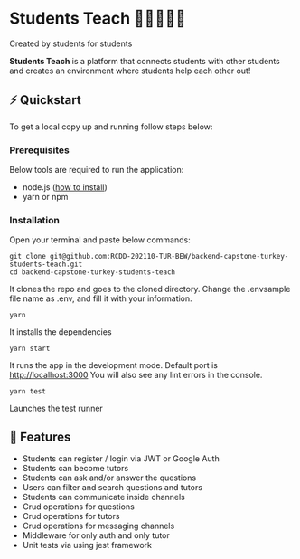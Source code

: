 

# Students Teach 👩‍🎓👨🏿‍🎓
<p float="right">Created by students for students</p>
<p>
  <b>Students Teach</b> is a platform that connects students with other students and creates an environment where students help each other out!
</p>

## ⚡️ Quickstart

To get a local copy up and running follow steps below:

### Prerequisites
Below tools are required to run the application:
* node.js ([how to install](https://nodejs.org/en/download/))
* yarn or npm

### Installation
Open your terminal and paste below commands:

```shell
git clone git@github.com:RCDD-202110-TUR-BEW/backend-capstone-turkey-students-teach.git
cd backend-capstone-turkey-students-teach
```
It clones the repo and goes to the cloned directory.
Change the .envsample file name as .env, and fill it with your information. 
```shell
yarn
```
It installs the dependencies
```shell
yarn start
```
It runs the app in the development mode.
Default port is [http://localhost:3000](http://localhost:3000) 
You will also see any lint errors in the console.
```shell
yarn test
```
Launches the test runner

## 🎯 Features

- Students can register / login via JWT or Google Auth
- Students can become tutors 
- Students can ask and/or answer the questions
- Users can filter and search questions and tutors
- Students can communicate inside channels
- Crud operations for questions
- Crud operations for tutors
- Crud operations for messaging channels
- Middleware for only auth and only tutor
- Unit tests via using jest framework